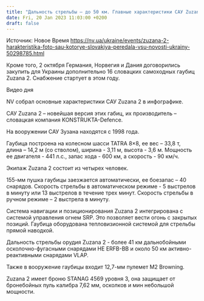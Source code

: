 ```yaml
---
title: "Дальность стрельбы — до 50 км. Главные характеристики САУ Zuzana 2, восемь из которых Словакия передала Украине — инфографика NV"
date: Fri, 20 Jan 2023 11:03:00 +0200
draft: false
---
```

Источник: Новое Время https://nv.ua/ukraine/events/zuzana-2-harakteristika-foto-sau-kotorye-slovakiya-peredala-vsu-novosti-ukrainy-50298785.html


Кроме того, 2 октября Германия, Норвегия и Дания договорились закупить для Украины дополнительно 16 словацких самоходных гаубиц Zuzana 2. Снабжение стартует в этом году.

  Видео дня   

NV собрал основные характеристики САУ Zuzana 2 в инфографике.

САУ Zuzana 2 – новейшая версия этих габиц, их производитель – словацкая компания KONSTRUKTA-Defence.

На вооружении САУ Зузана находятся с 1998 года.

Гаубица построена на колесном шасси TATRA 8×8, ее вес – 33,8 т, длина – 14,2 м (со стволом), ширина - 3,11 м, высота - 3,6 м. Мощность ее двигателя - 441 л.с., запас хода - 600 км, а скорость - 90 км/ч.

Экипаж Zuzana 2 состоит из четырех человек.

155-мм пушка гаубицы заезжается автоматически, ее боезапас – 40 снарядов. Скорость стрельбы в автоматическом режиме - 5 выстрелов в минуту или 13 выстрелов в течение трех минут. Скорость стрельбы в ручном режиме – 2 выстрела в минуту.

Система навигации и позиционирования Zuzana 2 интегрирована с системой управления огнем SRP. Это позволяет вести огонь с закрытых позиций. Гаубица оборудована тепловизионной системой для стрельбы прямой наводкой.

Дальность стрельбы орудия Zuzana 2 - более 41 км дальнобойными осколочно-фугасными снарядами HE ERFB-ВВ и около 50 км активно-реактивными снарядами VLAP.

Также в вооружение гаубицы входит 12,7-мм пулемет M2 Browning.

Zuzana 2 имеет броню STANAG 4569 уровня 3, она защищает от бронебойных пуль калибра 7,62 мм, осколков и мин небольшой мощности.
